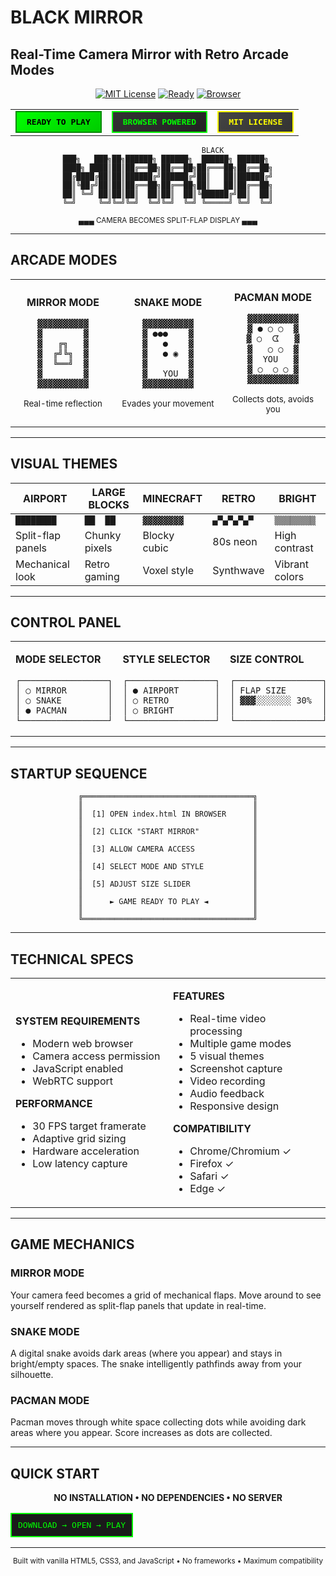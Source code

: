 # BLACK MIRROR
## Real-Time Camera Mirror with Retro Arcade Modes

<div align="center">

[![MIT License](https://img.shields.io/badge/License-MIT-green.svg)](LICENSE)
[![Ready](https://img.shields.io/badge/Status-READY_TO_PLAY-brightgreen)](index.html)
[![Browser](https://img.shields.io/badge/Platform-BROWSER_POWERED-blue)](#)

<table>
<tr>
<td align="center">
<div style="background: linear-gradient(145deg, #00ff00, #00cc00); color: #000; padding: 8px 16px; border: 2px solid #008800; font-family: monospace; font-weight: bold; text-transform: uppercase;">
READY TO PLAY
</div>
</td>
<td align="center">
<div style="background: linear-gradient(145deg, #333, #222); color: #00ff00; padding: 8px 16px; border: 2px solid #00ff00; font-family: monospace; font-weight: bold;">
BROWSER POWERED
</div>
</td>
<td align="center">
<div style="background: linear-gradient(145deg, #444, #333); color: #ffff00; padding: 8px 16px; border: 2px solid #ffff00; font-family: monospace; font-weight: bold;">
MIT LICENSE
</div>
</td>
</tr>
</table>

```
                    BLACK
███╗   ███╗██╗██████╗ ██████╗  ██████╗ ██████╗ 
████╗ ████║██║██╔══██╗██╔══██╗██╔═══██╗██╔══██╗
██╔████╔██║██║██████╔╝██████╔╝██║   ██║██████╔╝
██║╚██╔╝██║██║██╔══██╗██╔══██╗██║   ██║██╔══██╗
██║ ╚═╝ ██║██║██║  ██║██║  ██║╚██████╔╝██║  ██║
╚═╝     ╚═╝╚═╝╚═╝  ╚═╝╚═╝  ╚═╝ ╚═════╝ ╚═╝  ╚═╝
```

<sub>▄▄▄ CAMERA BECOMES SPLIT-FLAP DISPLAY ▄▄▄</sub>

</div>

---

## ARCADE MODES

<table>
<tr>
<td width="200" align="center">

**MIRROR MODE**
```
▓▓▓▓▓▓▓▓▓▓
▓        ▓
▓   ╔╗   ▓
▓  ╔╝╚╗  ▓
▓  ╚══╝  ▓
▓        ▓
▓▓▓▓▓▓▓▓▓▓
```
<sub>Real-time reflection</sub>

</td>
<td width="200" align="center">

**SNAKE MODE**  
```
▓▓▓▓▓▓▓▓▓▓
▓ ●●●    ▓
▓   ●    ▓
▓   ● ◉  ▓
▓        ▓
▓   YOU  ▓
▓▓▓▓▓▓▓▓▓▓
```
<sub>Evades your movement</sub>

</td>
<td width="200" align="center">

**PACMAN MODE**
```
▓▓▓▓▓▓▓▓▓▓
▓ ● ○ ○  ▓
▓ ○  ᗧ   ▓
▓   ○ ○  ▓
▓  YOU   ▓
▓ ○  ○ ○ ▓
▓▓▓▓▓▓▓▓▓▓
```
<sub>Collects dots, avoids you</sub>

</td>
</tr>
</table>

---

## VISUAL THEMES

<div align="center">

| AIRPORT | LARGE BLOCKS | MINECRAFT | RETRO | BRIGHT |
|---------|--------------|-----------|-------|--------|
| `████████` | `██  ██` | `▓▓▓▓▓▓▓▓` | `▄▀▄▀▄▀▄▀` | `▒▒▒▒▒▒▒▒` |
| Split-flap panels | Chunky pixels | Blocky cubic | 80s neon | High contrast |
| Mechanical look | Retro gaming | Voxel style | Synthwave | Vibrant colors |

</div>

---

## CONTROL PANEL

<table align="center">
<tr>
<td>

**MODE SELECTOR**
```
┌─────────────────┐
│ ○ MIRROR        │
│ ○ SNAKE         │ 
│ ● PACMAN        │
└─────────────────┘
```

</td>
<td>

**STYLE SELECTOR** 
```
┌─────────────────┐
│ ● AIRPORT       │
│ ○ RETRO         │
│ ○ BRIGHT        │ 
└─────────────────┘
```

</td>
<td>

**SIZE CONTROL**
```
┌─────────────────┐
│ FLAP SIZE       │
│ ▓▓▓░░░░░░░ 30%  │
│                 │
└─────────────────┘
```

</td>
</tr>
</table>

---

## STARTUP SEQUENCE

<div align="center">

```
╔══════════════════════════════════════╗
║                                      ║
║  [1] OPEN index.html IN BROWSER      ║
║                                      ║
║  [2] CLICK "START MIRROR"            ║
║                                      ║
║  [3] ALLOW CAMERA ACCESS             ║
║                                      ║
║  [4] SELECT MODE AND STYLE           ║
║                                      ║
║  [5] ADJUST SIZE SLIDER              ║
║                                      ║
║      ► GAME READY TO PLAY ◄          ║
║                                      ║
╚══════════════════════════════════════╝
```

</div>

---

## TECHNICAL SPECS

<table>
<tr>
<td width="50%">

**SYSTEM REQUIREMENTS**
- Modern web browser
- Camera access permission
- JavaScript enabled
- WebRTC support

**PERFORMANCE**
- 30 FPS target framerate
- Adaptive grid sizing
- Hardware acceleration
- Low latency capture

</td>
<td width="50%">

**FEATURES**
- Real-time video processing
- Multiple game modes
- 5 visual themes
- Screenshot capture
- Video recording
- Audio feedback
- Responsive design

**COMPATIBILITY**
- Chrome/Chromium ✓
- Firefox ✓
- Safari ✓
- Edge ✓

</td>
</tr>
</table>

---

## GAME MECHANICS

### MIRROR MODE
Your camera feed becomes a grid of mechanical flaps. Move around to see yourself rendered as split-flap panels that update in real-time.

### SNAKE MODE  
A digital snake avoids dark areas (where you appear) and stays in bright/empty spaces. The snake intelligently pathfinds away from your silhouette.

### PACMAN MODE
Pacman moves through white space collecting dots while avoiding dark areas where you appear. Score increases as dots are collected.

---

## QUICK START

<div align="center">

**NO INSTALLATION • NO DEPENDENCIES • NO SERVER**

<table>
<tr>
<td align="center" style="background: #1a1a1a; color: #00ff00; padding: 10px; border: 2px solid #00ff00; font-family: monospace;">
DOWNLOAD → OPEN → PLAY
</td>
</tr>
</table>

</div>

---

<div align="center">
<sub>Built with vanilla HTML5, CSS3, and JavaScript • No frameworks • Maximum compatibility</sub>
</div>
